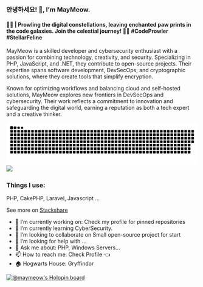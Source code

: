 

### 안녕하세요! 👋, I'm MayMeow.
#### 🌌🐾 | Prowling the digital constellations, leaving enchanted paw prints in the code galaxies. Join the celestial journey! 🚀🌠 #CodeProwler #StellarFeline

MayMeow is a skilled developer and cybersecurity enthusiast with a passion for combining technology, creativity, and security. Specializing in PHP, JavaScript, and .NET, they contribute to open-source projects. Their expertise spans software development, DevSecOps, and cryptographic solutions, where they create tools that simplify encryption.

Known for optimizing workflows and balancing cloud and self-hosted solutions, MayMeow explores new frontiers in DevSecOps and cybersecurity. Their work reflects a commitment to innovation and safeguarding the digital world, earning a reputation as both a tech expert and a creative thinker.

![](https://raw.githubusercontent.com/MayMeow/MayMeow/output/github-contribution-grid-snake-dark.svg#gh-dark-mode-only)
![](https://raw.githubusercontent.com/MayMeow/MayMeow/output/github-contribution-grid-snake.svggh-light-mode-only)


### Things I use:

PHP, CakePHP, Laravel, Javascript ...

See more on [Stackshare](https://stackshare.io/maymeow/my-stack#stack)

* 🔭 I’m currently working on: Check my profile for pinned repositories
* 🌱 I’m currently learning CyberSecurity.
* 👯 I’m looking to collaborate on Small open-source project for start 
* 🤔 I’m looking for help with ...
* 💬 Ask me about: PHP, Windows Servers...
* 📫 How to reach me: Check Profile 👈
* 🏠 Hogwarts House: Gryffindor

[![@maymeow's Holopin board](https://holopin.io/api/user/board?user=maymeow)](https://holopin.io/@maymeow)
